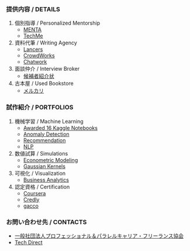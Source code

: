 ### 提供内容 / DETAILS
1. 個別指導 / Personalized Mentorship
    * [MENTA](https://menta.work/plan/15007?ref=mentor_profile)
    * [TechMe](https://techme.jp/expert/43ce202e-8b83-4b54-b8e1-c8103cf993f5)
1. 資料代筆 / Writing Agency
    * [Lancers](https://www.lancers.jp/menu/detail/1292334)
    * [CrowdWorks](https://crowdworks.jp/public/employees/5696943)
    * [Chatwork](https://www.chatwork.com/FreeAnalytics)
1. 面談仲介 / Interview Broker
    * [候補者紹介状](https://docs.google.com/forms/d/e/1FAIpQLSc6XFzYcY2UBKbGplD6tDiPAWw2-wgZnRl5DxQ_njkw87WYsA/viewform?usp=sharing)
1. 古本屋 / Used Bookstore
    * [メルカリ](https://jp.mercari.com/user/profile/272985491?status=on_sale)

### 試作紹介 / PORTFOLIOS
1. 機械学習 / Machine Learning
    * [Awarded 16 Kaggle Notebooks](https://github.com/Satoru-Shibata-JPN/Kaggle/blob/main/README.md)
    * [Anomaly Detection](https://github.com/Satoru-Shibata-JPN/AnomalyDetection/blob/main/README.md)
    * [Recommendation](https://github.com/Satoru-Shibata-JPN/Recommendation/blob/main/README.md)
    * [NLP](https://github.com/Satoru-Shibata-JPN/NLP/blob/main/README.md)
1. 数値試算 / Simulations
    * [Econometric Modeling](https://github.com/Satoru-Shibata-JPN/EconometricModeling/blob/main/README.md)
    * [Gaussian Kernels](https://github.com/Satoru-Shibata-JPN/GaussianKernels/blob/main/README.md)
1. 可視化 / Visualization
    * [Business Analytics](https://github.com/Satoru-Shibata-JPN/BusinessAnalytics/blob/main/README.md)
1. 認定資格 / Certification
    * [Coursera](https://www.coursera.org/learner/satoru-shibata)
    * [Credly](https://www.credly.com/users/satoru-shibata/badges#credly)
    * [gacco](https://lms.gacco.org/u/SatoruShibata#accomplishments)

### お問い合わせ先 / CONTACTS
* [一般社団法人プロフェッショナル＆パラレルキャリア・フリーランス協会](https://www.freelance-jp.org/talents/27761)
* [Tech Direct](https://techdirect.jp/users/4e98de22-680c-46e7-a6ac-6e10bc6d2f9b)
